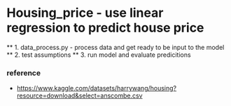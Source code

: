 # Housing_price - use linear regression to predict house price

** 1. data_process.py - process data and get ready to be input to the model
** 2. test assumptions
** 3. run model and evaluate predicitions

### reference
* https://www.kaggle.com/datasets/harrywang/housing?resource=download&select=anscombe.csv
